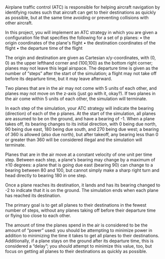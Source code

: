 Airplane traffic control (ATC) is responsible for helping aircraft navigation by identifying routes such that aircraft can get to their destinations as quickly as possible, but at the same time avoiding or preventing collisions with other aircraft.

In this project, you will implement an ATC strategy in which you are given a configuration file that specifies the following for a set of p planes:
• the origin coordinates of the plane's flight
• the destination coordinates of the flight
• the departure time of the flight

The origin and destination are given as Cartesian x/y-coordinates, with (0, 0) as the upper lefthand corner and (100,100) as the bottom right corner; planes may not leave this legal airspace. The departure time is given as the number of “steps” after the start of the simulation; a flight may not take off before its departure time, but it may leave afterward.

Two planes that are in the air may not come with 5 units of each other, and planes may not move on the z-axis (just go with it, okay?). If two planes in the air come within 5 units of each other, the simulation will terminate.

In each step of the simulation, your ATC strategy will indicate the bearing (direction) of each of the p planes. At the start of the simulation, all planes are assumed to be on the ground, and have a bearing of -1. When a plane takes off, its bearing changes to its initial direction, with 0 being due north, 90 being due east, 180 being due south, and 270 being due west; a bearing of 360 is allowed (also due north), but after takeoff, any bearing less than 0 or greater than 360 will be considered illegal and the simulation will terminate.

Planes that are in the air move at a constant velocity of one unit per time step. Between each step, a plane's bearing may change by a maximum of ±10 degrees: a plane that is going due east (bearing 90) can change to a bearing between 80 and 100, but cannot simply make a sharp right turn and head directly to bearing 180 in one step.

Once a plane reaches its destination, it lands and has its bearing changed to -2 to indicate that it is on the ground. The simulation ends when each plane has reached its destination.

The primary goal is to get all planes to their destinations in the fewest number of steps, without any planes taking off before their departure time or flying too close to each other.

The amount of time the planes spend in the air is considered to be the amount of “power” used: you should be attempting to minimize power in addition to minimizing the time it takes to get all planes to their destinations. Additionally, if a plane stays on the ground after its departure time, this is considered a “delay”; you should attempt to minimize this value, too, but focus on getting all planes to their destinations as quickly as possible.
